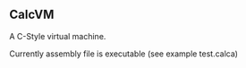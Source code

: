 ## CalcVM
A C-Style virtual machine. 

Currently assembly file is executable (see example test.calca)